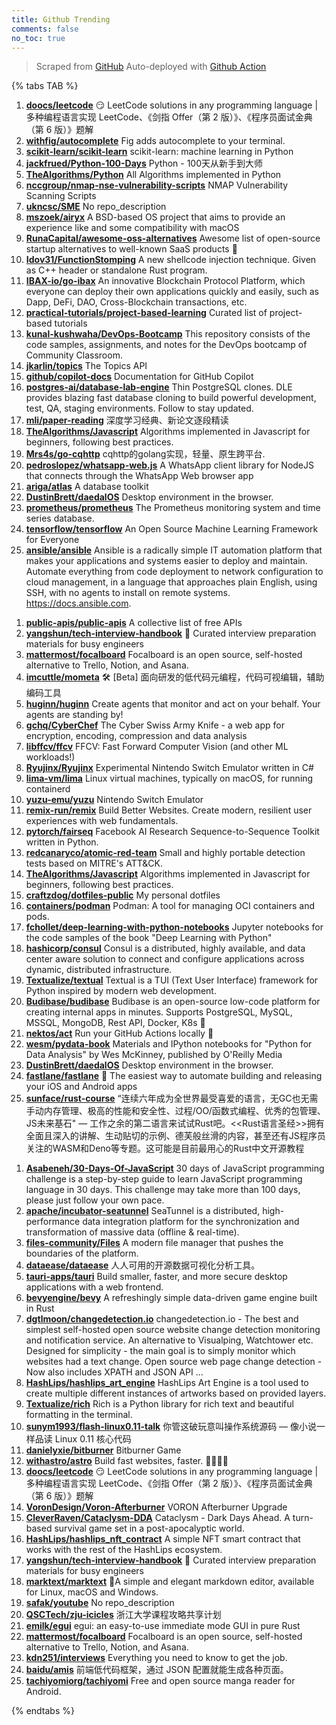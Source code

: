 ```yaml
---
title: Github Trending
comments: false
no_toc: true
---
```


> Scraped from [GitHub](https://github.com/trending)
Auto-deployed with [Github Action](https://docs.github.com/en/actions)

{% tabs TAB %}
<!-- tab Daily -->
1. [**doocs/leetcode**](https://github.com/doocs/leetcode)
😏 LeetCode solutions in any programming language | 多种编程语言实现 LeetCode、《剑指 Offer（第 2 版）》、《程序员面试金典（第 6 版）》题解
2. [**withfig/autocomplete**](https://github.com/withfig/autocomplete)
Fig adds autocomplete to your terminal.
3. [**scikit-learn/scikit-learn**](https://github.com/scikit-learn/scikit-learn)
scikit-learn: machine learning in Python
4. [**jackfrued/Python-100-Days**](https://github.com/jackfrued/Python-100-Days)
Python - 100天从新手到大师
5. [**TheAlgorithms/Python**](https://github.com/TheAlgorithms/Python)
All Algorithms implemented in Python
6. [**nccgroup/nmap-nse-vulnerability-scripts**](https://github.com/nccgroup/nmap-nse-vulnerability-scripts)
NMAP Vulnerability Scanning Scripts
7. [**ukncsc/SME**](https://github.com/ukncsc/SME)
No repo_description
8. [**mszoek/airyx**](https://github.com/mszoek/airyx)
A BSD-based OS project that aims to provide an experience like and some compatibility with macOS
9. [**RunaCapital/awesome-oss-alternatives**](https://github.com/RunaCapital/awesome-oss-alternatives)
Awesome list of open-source startup alternatives to well-known SaaS products 🚀
10. [**Idov31/FunctionStomping**](https://github.com/Idov31/FunctionStomping)
A new shellcode injection technique. Given as C++ header or standalone Rust program.
11. [**IBAX-io/go-ibax**](https://github.com/IBAX-io/go-ibax)
An innovative Blockchain Protocol Platform, which everyone can deploy their own applications quickly and easily, such as Dapp, DeFi, DAO, Cross-Blockchain transactions, etc.
12. [**practical-tutorials/project-based-learning**](https://github.com/practical-tutorials/project-based-learning)
Curated list of project-based tutorials
13. [**kunal-kushwaha/DevOps-Bootcamp**](https://github.com/kunal-kushwaha/DevOps-Bootcamp)
This repository consists of the code samples, assignments, and notes for the DevOps bootcamp of Community Classroom.
14. [**jkarlin/topics**](https://github.com/jkarlin/topics)
The Topics API
15. [**github/copilot-docs**](https://github.com/github/copilot-docs)
Documentation for GitHub Copilot
16. [**postgres-ai/database-lab-engine**](https://github.com/postgres-ai/database-lab-engine)
Thin PostgreSQL clones. DLE provides blazing fast database cloning to build powerful development, test, QA, staging environments. Follow to stay updated.
17. [**mli/paper-reading**](https://github.com/mli/paper-reading)
深度学习经典、新论文逐段精读
18. [**TheAlgorithms/Javascript**](https://github.com/TheAlgorithms/Javascript)
Algorithms implemented in Javascript for beginners, following best practices.
19. [**Mrs4s/go-cqhttp**](https://github.com/Mrs4s/go-cqhttp)
cqhttp的golang实现，轻量、原生跨平台.
20. [**pedroslopez/whatsapp-web.js**](https://github.com/pedroslopez/whatsapp-web.js)
A WhatsApp client library for NodeJS that connects through the WhatsApp Web browser app
21. [**ariga/atlas**](https://github.com/ariga/atlas)
A database toolkit
22. [**DustinBrett/daedalOS**](https://github.com/DustinBrett/daedalOS)
Desktop environment in the browser.
23. [**prometheus/prometheus**](https://github.com/prometheus/prometheus)
The Prometheus monitoring system and time series database.
24. [**tensorflow/tensorflow**](https://github.com/tensorflow/tensorflow)
An Open Source Machine Learning Framework for Everyone
25. [**ansible/ansible**](https://github.com/ansible/ansible)
Ansible is a radically simple IT automation platform that makes your applications and systems easier to deploy and maintain. Automate everything from code deployment to network configuration to cloud management, in a language that approaches plain English, using SSH, with no agents to install on remote systems. https://docs.ansible.com.
<!-- endtab -->
<!-- tab Weekly -->
1. [**public-apis/public-apis**](https://github.com/public-apis/public-apis)
A collective list of free APIs
2. [**yangshun/tech-interview-handbook**](https://github.com/yangshun/tech-interview-handbook)
💯 Curated interview preparation materials for busy engineers
3. [**mattermost/focalboard**](https://github.com/mattermost/focalboard)
Focalboard is an open source, self-hosted alternative to Trello, Notion, and Asana.
4. [**imcuttle/mometa**](https://github.com/imcuttle/mometa)
🛠 [Beta] 面向研发的低代码元编程，代码可视编辑，辅助编码工具
5. [**huginn/huginn**](https://github.com/huginn/huginn)
Create agents that monitor and act on your behalf. Your agents are standing by!
6. [**gchq/CyberChef**](https://github.com/gchq/CyberChef)
The Cyber Swiss Army Knife - a web app for encryption, encoding, compression and data analysis
7. [**libffcv/ffcv**](https://github.com/libffcv/ffcv)
FFCV: Fast Forward Computer Vision (and other ML workloads!)
8. [**Ryujinx/Ryujinx**](https://github.com/Ryujinx/Ryujinx)
Experimental Nintendo Switch Emulator written in C#
9. [**lima-vm/lima**](https://github.com/lima-vm/lima)
Linux virtual machines, typically on macOS, for running containerd
10. [**yuzu-emu/yuzu**](https://github.com/yuzu-emu/yuzu)
Nintendo Switch Emulator
11. [**remix-run/remix**](https://github.com/remix-run/remix)
Build Better Websites. Create modern, resilient user experiences with web fundamentals.
12. [**pytorch/fairseq**](https://github.com/pytorch/fairseq)
Facebook AI Research Sequence-to-Sequence Toolkit written in Python.
13. [**redcanaryco/atomic-red-team**](https://github.com/redcanaryco/atomic-red-team)
Small and highly portable detection tests based on MITRE's ATT&CK.
14. [**TheAlgorithms/Javascript**](https://github.com/TheAlgorithms/Javascript)
Algorithms implemented in Javascript for beginners, following best practices.
15. [**craftzdog/dotfiles-public**](https://github.com/craftzdog/dotfiles-public)
My personal dotfiles
16. [**containers/podman**](https://github.com/containers/podman)
Podman: A tool for managing OCI containers and pods.
17. [**fchollet/deep-learning-with-python-notebooks**](https://github.com/fchollet/deep-learning-with-python-notebooks)
Jupyter notebooks for the code samples of the book "Deep Learning with Python"
18. [**hashicorp/consul**](https://github.com/hashicorp/consul)
Consul is a distributed, highly available, and data center aware solution to connect and configure applications across dynamic, distributed infrastructure.
19. [**Textualize/textual**](https://github.com/Textualize/textual)
Textual is a TUI (Text User Interface) framework for Python inspired by modern web development.
20. [**Budibase/budibase**](https://github.com/Budibase/budibase)
Budibase is an open-source low-code platform for creating internal apps in minutes. Supports PostgreSQL, MySQL, MSSQL, MongoDB, Rest API, Docker, K8s 🚀
21. [**nektos/act**](https://github.com/nektos/act)
Run your GitHub Actions locally 🚀
22. [**wesm/pydata-book**](https://github.com/wesm/pydata-book)
Materials and IPython notebooks for "Python for Data Analysis" by Wes McKinney, published by O'Reilly Media
23. [**DustinBrett/daedalOS**](https://github.com/DustinBrett/daedalOS)
Desktop environment in the browser.
24. [**fastlane/fastlane**](https://github.com/fastlane/fastlane)
🚀 The easiest way to automate building and releasing your iOS and Android apps
25. [**sunface/rust-course**](https://github.com/sunface/rust-course)
“连续六年成为全世界最受喜爱的语言，无GC也无需手动内存管理、极高的性能和安全性、过程/OO/函数式编程、优秀的包管理、JS未来基石" — 工作之余的第二语言来试试Rust吧。<<Rust语言圣经>>拥有全面且深入的讲解、生动贴切的示例、德芙般丝滑的内容，甚至还有JS程序员关注的WASM和Deno等专题。这可能是目前最用心的Rust中文开源教程
<!-- endtab -->
<!-- tab Monthly -->
1. [**Asabeneh/30-Days-Of-JavaScript**](https://github.com/Asabeneh/30-Days-Of-JavaScript)
30 days of JavaScript programming challenge is a step-by-step guide to learn JavaScript programming language in 30 days. This challenge may take more than 100 days, please just follow your own pace.
2. [**apache/incubator-seatunnel**](https://github.com/apache/incubator-seatunnel)
SeaTunnel is a distributed, high-performance data integration platform for the synchronization and transformation of massive data (offline & real-time).
3. [**files-community/Files**](https://github.com/files-community/Files)
A modern file manager that pushes the boundaries of the platform.
4. [**dataease/dataease**](https://github.com/dataease/dataease)
人人可用的开源数据可视化分析工具。
5. [**tauri-apps/tauri**](https://github.com/tauri-apps/tauri)
Build smaller, faster, and more secure desktop applications with a web frontend.
6. [**bevyengine/bevy**](https://github.com/bevyengine/bevy)
A refreshingly simple data-driven game engine built in Rust
7. [**dgtlmoon/changedetection.io**](https://github.com/dgtlmoon/changedetection.io)
changedetection.io - The best and simplest self-hosted open source website change detection monitoring and notification service. An alternative to Visualping, Watchtower etc. Designed for simplicity - the main goal is to simply monitor which websites had a text change. Open source web page change detection - Now also includes XPATH and JSON API …
8. [**HashLips/hashlips_art_engine**](https://github.com/HashLips/hashlips_art_engine)
HashLips Art Engine is a tool used to create multiple different instances of artworks based on provided layers.
9. [**Textualize/rich**](https://github.com/Textualize/rich)
Rich is a Python library for rich text and beautiful formatting in the terminal.
10. [**sunym1993/flash-linux0.11-talk**](https://github.com/sunym1993/flash-linux0.11-talk)
你管这破玩意叫操作系统源码 — 像小说一样品读 Linux 0.11 核心代码
11. [**danielyxie/bitburner**](https://github.com/danielyxie/bitburner)
Bitburner Game
12. [**withastro/astro**](https://github.com/withastro/astro)
Build fast websites, faster. 🚀🧑‍🚀✨
13. [**doocs/leetcode**](https://github.com/doocs/leetcode)
😏 LeetCode solutions in any programming language | 多种编程语言实现 LeetCode、《剑指 Offer（第 2 版）》、《程序员面试金典（第 6 版）》题解
14. [**VoronDesign/Voron-Afterburner**](https://github.com/VoronDesign/Voron-Afterburner)
VORON Afterburner Upgrade
15. [**CleverRaven/Cataclysm-DDA**](https://github.com/CleverRaven/Cataclysm-DDA)
Cataclysm - Dark Days Ahead. A turn-based survival game set in a post-apocalyptic world.
16. [**HashLips/hashlips_nft_contract**](https://github.com/HashLips/hashlips_nft_contract)
A simple NFT smart contract that works with the rest of the HashLips ecosystem.
17. [**yangshun/tech-interview-handbook**](https://github.com/yangshun/tech-interview-handbook)
💯 Curated interview preparation materials for busy engineers
18. [**marktext/marktext**](https://github.com/marktext/marktext)
📝A simple and elegant markdown editor, available for Linux, macOS and Windows.
19. [**safak/youtube**](https://github.com/safak/youtube)
No repo_description
20. [**QSCTech/zju-icicles**](https://github.com/QSCTech/zju-icicles)
浙江大学课程攻略共享计划
21. [**emilk/egui**](https://github.com/emilk/egui)
egui: an easy-to-use immediate mode GUI in pure Rust
22. [**mattermost/focalboard**](https://github.com/mattermost/focalboard)
Focalboard is an open source, self-hosted alternative to Trello, Notion, and Asana.
23. [**kdn251/interviews**](https://github.com/kdn251/interviews)
Everything you need to know to get the job.
24. [**baidu/amis**](https://github.com/baidu/amis)
前端低代码框架，通过 JSON 配置就能生成各种页面。
25. [**tachiyomiorg/tachiyomi**](https://github.com/tachiyomiorg/tachiyomi)
Free and open source manga reader for Android.
<!-- endtab -->
{% endtabs %}
